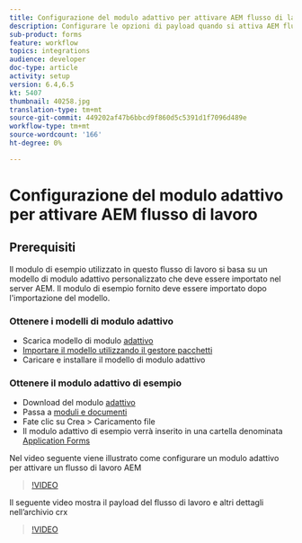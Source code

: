 ```yaml
---
title: Configurazione del modulo adattivo per attivare AEM flusso di lavoro
description: Configurare le opzioni di payload quando si attiva AEM flusso di lavoro all'invio del modulo
sub-product: forms
feature: workflow
topics: integrations
audience: developer
doc-type: article
activity: setup
version: 6.4,6.5
kt: 5407
thumbnail: 40258.jpg
translation-type: tm+mt
source-git-commit: 449202af47b6bbcd9f860d5c5391d1f7096d489e
workflow-type: tm+mt
source-wordcount: '166'
ht-degree: 0%

---
```



# Configurazione del modulo adattivo per attivare AEM flusso di lavoro

## Prerequisiti

Il modulo di esempio utilizzato in questo flusso di lavoro si basa su un modello di modulo adattivo personalizzato che deve essere importato nel server AEM. Il modulo di esempio fornito deve essere importato dopo l&#39;importazione del modello.

### Ottenere i modelli di modulo adattivo

* Scarica modello di modulo [adattivo](assets/af-form-template.zip)
* [Importare il modello utilizzando il gestore pacchetti](http://localhost:4502/crx/packmgr/index.jsp)
* Caricare e installare il modello di modulo adattivo

### Ottenere il modulo adattivo di esempio

* Download del modulo [adattivo](assets/peak-application-form.zip)
* Passa a [moduli e documenti](http://localhost:4502/aem/forms.html/content/dam/formsanddocuments)
* Fate clic su Crea > Caricamento file
* Il modulo adattivo di esempio verrà inserito in una cartella denominata [Application Forms](http://localhost:4502/aem/forms.html/content/dam/formsanddocuments/applicationforms)

Nel video seguente viene illustrato come configurare un modulo adattivo per attivare un flusso di lavoro AEM
>[!VIDEO](https://video.tv.adobe.com/v/40258/?quality=9&learn=on)

Il seguente video mostra il payload del flusso di lavoro e altri dettagli nell’archivio crx

>[!VIDEO](https://video.tv.adobe.com/v/40259/?quality=9&learn=on)


